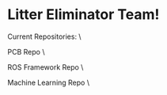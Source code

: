 # Litter Eliminator Team!

Current Repositories: \

PCB Repo \

ROS Framework Repo \

Machine Learning Repo \
